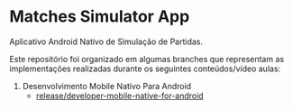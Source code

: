 # Matches Simulator App

Aplicativo Android Nativo de Simulação de Partidas.

Este repositório foi organizado em algumas branches que representam as implementações realizadas durante os seguintes conteúdos/vídeo aulas:

1. Desenvolvimento Mobile Nativo Para Android
   - [release/developer-mobile-native-for-android](https://github.com/kevinzamperetti/matches-simulator-app/tree/release/developer-mobile-native-for-android)
